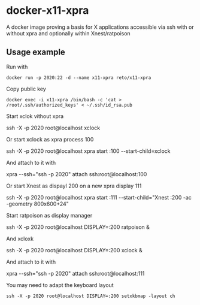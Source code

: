 # docker-x11-xpra
A docker image proving a basis for X applications accessible via ssh with or 
without xpra and optionally within Xnest/ratpoison


## Usage example

Run with

    docker run -p 2020:22 -d --name x11-xpra reto/x11-xpra 

Copy public key
    
    docker exec -i x11-xpra /bin/bash -c 'cat > /root/.ssh/authorized_keys' < ~/.ssh/id_rsa.pub

Start xclok vithout xpra

   ssh -X -p 2020 root@localhost xclock

Or start xclock as xpra process 100

   ssh -X -p 2020 root@localhost xpra start :100 --start-child=xclock

And attach to it with
  
   xpra --ssh="ssh -p 2020" attach ssh:root@localhost:100

Or start Xnest as dispayl 200 on a new xpra display 111

   ssh -X -p 2020 root@localhost xpra start :111 --start-child=\"Xnest :200 -ac -geometry 800x600+24\"

Start ratpoison as display manager

   ssh -X -p 2020 root@localhost DISPLAY=:200 ratpoison & 

And xcloxk

   ssh -X -p 2020 root@localhost DISPLAY=:200 xclock &

And attach to it with
  
   xpra --ssh="ssh -p 2020" attach ssh:root@localhost:111

You may need to adapt the keyboard layout

    ssh -X -p 2020 root@localhost DISPLAY=:200 setxkbmap -layout ch

